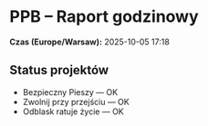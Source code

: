 # PPB – Raport godzinowy
**Czas (Europe/Warsaw):** 2025-10-05 17:18

## Status projektów
- Bezpieczny Pieszy — OK
- Zwolnij przy przejściu — OK
- Odblask ratuje życie — OK

